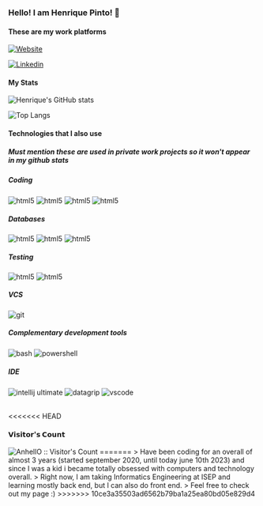 ### Hello! I am Henrique Pinto! 👋 ###

#### These are my work platforms ####

[![Website](https://img.shields.io/website?label=pintohen.github.io&style=for-the-badge&url=https://pintohen.github.io/)](https://pintohen.github.io/)

[![Linkedin](https://img.shields.io/badge/LinkedIn-0077B5?style=for-the-badge&logo=linkedin&logoColor=white)](https://www.linkedin.com/in/henrique-pinto-66b714240)

#### My Stats ####

![Henrique's GitHub stats](https://github-readme-stats.vercel.app/api?username=pintohen&show_icons=true&theme=radical)

![Top Langs](https://github-readme-stats.vercel.app/api/top-langs/?username=pintohen)

#### Technologies that I also use ####

##### *Must mention these are used in private work projects so it won't appear in my github stats* #####

##### Coding #####

<div style="display: inline_block">
    <img align="center" alt="html5" src="https://img.shields.io/badge/Java-ED8B00?style=for-the-badge&logo=openjdk&logoColor=white" />
    <img align="center" alt="html5" src="https://img.shields.io/badge/Spring-6DB33F?style=for-the-badge&logo=spring&logoColor=white" />
    <img align="center" alt="html5" src="https://img.shields.io/badge/JPA-007396?style=for-the-badge&logo=hibernate&logoColor=white" />
    <img align="center" alt="html5" src="https://img.shields.io/badge/Maven-C71A36?style=for-the-badge&logo=apache-maven&logoColor=white" />
</div>

##### Databases #####

<div style="display: inline_block">
    <img align="oracle db" alt="html5" src="https://img.shields.io/badge/Oracle-F80000?style=for-the-badge&logo=oracle&logoColor=white" />
    <img align="mysql" alt="html5" src="https://img.shields.io/badge/MySQL-00000F?style=for-the-badge&logo=mysql&logoColor=white" />
    <img align="h2" alt="html5" src="https://img.shields.io/badge/H2-1E90FF?style=for-the-badge&logo=h2&logoColor=white" />
</div>


##### Testing #####

<div style="display: inline_block">
    <img align="junit" alt="html5" src="https://img.shields.io/badge/JUnit-25A162?style=for-the-badge&logo=junit5&logoColor=white" />
    <img align="mockito" alt="html5" src="https://img.shields.io/badge/Mockito-DB4D3F?style=for-the-badge&logo=mockito&logoColor=white" />
</div>

##### VCS #####

<div style="display: inline_block">
    <img align="center" alt="git" src="https://img.shields.io/badge/Git-F05032?style=for-the-badge&logo=git&logoColor=white" />
</div>


##### Complementary development tools #####

<div style="display: inline_block">
    <img align="center" alt="bash" src="https://img.shields.io/badge/Bash-121011?style=for-the-badge&logo=gnu-bash&logoColor=white"/>
    <img align="center" alt="powershell" src="https://img.shields.io/badge/PowerShell-121011?style=for-the-badge&logo=powershell&logoColor=white"/>
</div>

##### IDE #####

<div style="display: inline_block">
    <img align="center" alt="intellij ultimate" src="https://img.shields.io/badge/IntelliJ_IDEA-000000?style=for-the-badge&logo=intellij-idea&logoColor=white" />
    <img align="center" alt="datagrip" src="https://img.shields.io/badge/DataGrip-000000?style=for-the-badge&logo=datagrip&logoColor=white" />
    <img align="center" alt="vscode" src="https://img.shields.io/badge/VS_Code-007ACC?style=for-the-badge&logo=visual-studio-code&logoColor=white" />
</div><br/>


<<<<<<< HEAD



#### 𝗩𝗶𝘀𝗶𝘁𝗼𝗿'𝘀 𝗖𝗼𝘂𝗻𝘁 ####

<img src="https://profile-counter.glitch.me/{pintohen}/count.svg" alt="AnhellO :: Visitor's Count" />
=======
> Have been coding for an overall of almost 3 years (started september 2020, until today june 10th 2023) and since I was a kid i became totally obsessed with computers and technology overall.
> Right now, I am taking Informatics Engineering at ISEP and learning mostly back end, but I can also do front end.
> Feel free to check out my page :)
>>>>>>> 10ce3a35503ad6562b79ba1a25ea80bd05e829d4
